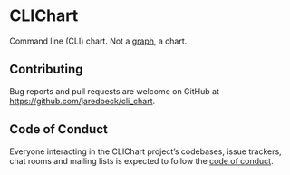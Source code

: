 # CLIChart

Command line (CLI) chart. Not a [graph][1], a chart.

## Contributing

Bug reports and pull requests are welcome on GitHub at
https://github.com/jaredbeck/cli_chart.

## Code of Conduct

Everyone interacting in the CLIChart project’s codebases, issue trackers, chat
rooms and mailing lists is expected to follow the [code of
conduct][2].

[1]: https://en.wikipedia.org/wiki/Graph_(discrete_mathematics)
[2]: https://github.com/jaredbeck/cli_chart/blob/master/CODE_OF_CONDUCT.md
